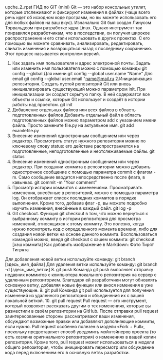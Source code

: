 upche_2_rpst
ГИД по GIT (mini)
Git — это набор консольных утилит, которые отслеживают и фиксируют изменения в файлах (чаще всего речь идет об исходном коде программ, но вы можете использовать его для любых файлов на ваш вкус). Изначально Git был создан Линусом Торвальдсом при разработке ядра Linux. Однако инструмент так понравился разработчикам, что в последствии, он получил широкое распространение и его стали использовать в других проектах. С его помощью вы можете сравнивать, анализировать, редактировать, сливать изменения и возвращаться назад к последнему сохранению. Этот процесс называется контролем версий.
1. Как задать имя пользователя и адрес электронной почты.
Задать или изменить имя пользователя можно с помощью команды git config --global
Для имени git config --global user.name "Name"
Для email git config --global user.email "name@mail.ru
2.Инициализация репозитория.
Создать пустой репозиторий Git или вновь инициализировать существующий можно параметром init. При инициализации он создаст скрытую папку. В ней содержатся все объекты и ссылки, которые Git использует и создаёт в истории работы над проектом.
git init
3. Добавление отдельных файлов или всех файлов в область подготовленных файлов
Добавить отдельный файл в область подготовленных файлов можно параметром add с указанием имени файла. Просто замените file.py на актуальное имя.
git add examlefile.py 
4. Внесение изменений однострочным сообщением или через редактор.
Просмотреть статус нужного репозитория можно по ключевому слову status: его действие распространяется на подготовленные, неподготовленные и неотслеживаемые файлы.
git status
5. Внесение изменений однострочным сообщением или через редактор.
При создании коммита в репозитории можно добавить однострочное сообщение с помощью параметра commit с флагом -m. Само сообщение вводится непосредственно после флага, в кавычках.
git commit -m "Your comment"
6. Просмотр истории коммитов с изменениями.
Просматривать изменения, внесённые в репозиторий, можно с помощью параметра log. Он отображает список последних коммитов в порядке выполнения. Кроме того, добавив флаг -p, вы можете подробно изучить изменения, внесённые в каждый файл.
git log -p
7. Git checkout. Функция git checkout в том, что можно вернуться к выбранному коммиту в истории репозитория для просмотра изменений, относящихся к этому коммиту. Это полезно, когда нужно посмотреть код с определенного момента времени, либо для создания новой ветки на основе данного коммита. Воспользоваться командой можно, введя git checkout с хэшем коммита:
git checkout [хэш коммита]
Как добавить изображение в Markdown:
Фото Тирят
Тигрята

Для добавления новой ветки используйте команду:
git branch [здесь_имя_файла]
Для удаления ветки используйте команду:
git branch -d [здесь_имя_ветки]
8. git push
Команда git push выполняет отправку недавних коммитов c компьютера локального репозитория на сервер с удаленным репозиторием. Благодаря ей разработчики могут обновлять основную ветку, добавляя новые функции или внося изменения в уже существующие.
9. git pull
Команда git pull используется для получения изменений из удаленного репозитория и объединения их с вашей локальной веткой.
10. git pull request
 Pull request — это инструмент, который позволяет рассказать другим о тех изменениях, которые вы разместили в своём репозитории на GitHub.
После отправки pull request заинтересованные стороны рассматривают ваши изменения, обсуждают возможные правки или добавляют дополняющие коммиты, если нужно.
Pull request особенно полезен в модели «Fork + Pull», поскольку предоставляет способ уведомить мэйнтэйнеров проекта (то есть хозяина оригинального репозитория) о изменениях в вашей копии репозитория.
Кроме того, pull request может использоваться в модели общего репозитория, чтобы инициировать пересмотр или обсуждение кода перед включением его в основную ветвь разработки.